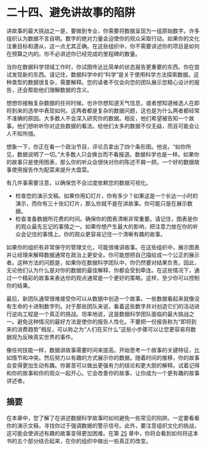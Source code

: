 # 二十四、避免讲故事的陷阱

讲故事的最大挑战之一是，要做到专业，你需要将数据呈现为一组原始数字。许多组织认为数据不言自明。数字的绝对力量会迫使你的观众采取行动。如果你的文化注重目标和遵从，这一点尤其正确。在这些组织中，你不需要讲述你的项目是如何在预算之内的。你不必讲述你已经完成的里程碑的数量。

当你在数据科学领域工作时，你试图传达比简单的状态报告更重要的东西。你在尝试发现新的东西。请记住，数据科学中的“科学”是关于使用科学方法探索数据。这种类型的数据很复杂，需要解释。您的读者不仅会向您的团队展示您精心设计的报告，还会帮助他们理解数据的含义。

想想你接触复杂数据的任何时候。也许你想知道天气信息，或者想知道候选人在即将到来的选举中表现如何。这两者都是复杂的数据问题，这也是为什么两者都经常不准确的原因。大多数人不会深入研究你的数据。相反，他们希望被告知一个故事。他们想听听你对这些数据的看法。给他们太多的数据不仅无益，而且可能会让人不知所措。

想象一下，你正在看一个政治节目，评论员拿出了四个条形图。他说，“如你所见，数据说明了一切。”大多数人只会换台而不看报道。数据科学也是一样。如果你的故事只是使用图表，那么你的听众会很快对你的陈述不屑一顾。一个好的数据故事使用报告作为配菜来提升大盘菜。

有几件事需要注意，以确保您不会过度依赖您的数据可视化。

*   检查您的演示文稿。如果你用幻灯片，你有多少？如果这是一个长达一小时的演示，而你有三十张幻灯片，那么你就不是在讲故事。你可能只是在展示数据。
*   检查准备数据所花费的时间。确保你的图表清晰非常重要。请记住，图表是你的观众最先忘记的事情之一。如果你想产生最大的影响，把注意力放在你的听众会记住的事情上。你的观众更容易记住一个清晰有趣的故事。

如果你的组织有非常保守的管理文化，可能很难讲故事。在这些组织中，展示图表并让经理来解释数据通常在政治上更安全。你可能想把自己描绘成一个公正的展示者。这种方法的问题是，如果你在数据科学团队中，你仍然要对结果负责。因此，无论他们认为什么是对你的数据的最佳解释，你都会受到牵连。在这些情况下，通过一个精彩的故事来表达你的观点通常是一个更好的策略。这样，至少你可以控制你的结果。

最后，新团队通常很难接受你可以从数据中创造一个故事。一些数据看起来就像没有生命的十进制数字列。对于那些团队来说，看着这些数字并对创造它们的活动进行逆向工程是一个真正的挑战。坦率地说，这是数据科学团队面临的最大挑战之一。避免这种情况的最好方法是使你的报告人性化。不要把一份报告称为“即将到来的消费趋势”相反，可以称之为“人们在买什么”这些小步骤可以让您更容易将数据视为反映真实世界的事件。

像任何技能一样，数据讲故事需要时间来提高。开始思考一个故事的关键特征，比如情节和冲突。然后努力以有趣的方式展示你的数据。随着时间的推移，你的故事会变得更加生动有趣。你甚至可以做出更强有力的结论和更大胆的解释。试着记得和你的故事和你的观众一起开心。它会改善你的故事，让你成为一个更有趣的故事讲述者。

## 摘要

在本章中，您了解了在讲述数据科学故事时如何避免一些常见的陷阱。一定要看看你的演示文稿，寻找你过于强调数据的警示信号。此外，要注意组织文化的挑战，这可能会使讲述有趣的故事变得更加困难。在第 [25](25.html) 章中，你将会看到如何将这本书的五个部分结合起来，在你的组织中做出一些真正的改变。